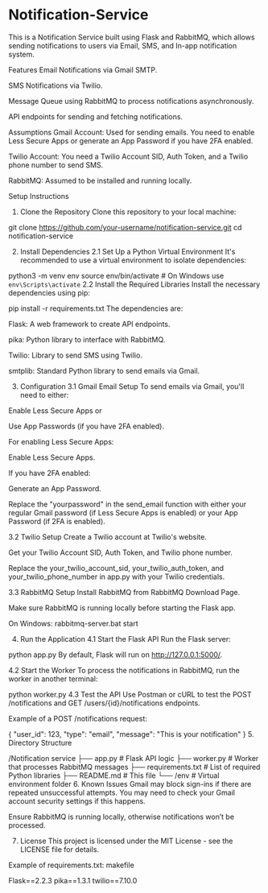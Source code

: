 # Notification-Service
This is a Notification Service built using Flask and RabbitMQ, which allows sending notifications to users via Email, SMS, and In-app notification system.

Features
Email Notifications via Gmail SMTP.

SMS Notifications via Twilio.

Message Queue using RabbitMQ to process notifications asynchronously.

API endpoints for sending and fetching notifications.

Assumptions
Gmail Account: Used for sending emails. You need to enable Less Secure Apps or generate an App Password if you have 2FA enabled.

Twilio Account: You need a Twilio Account SID, Auth Token, and a Twilio phone number to send SMS.

RabbitMQ: Assumed to be installed and running locally.

Setup Instructions
1. Clone the Repository
Clone this repository to your local machine:


git clone https://github.com/your-username/notification-service.git
cd notification-service

2. Install Dependencies
2.1 Set Up a Python Virtual Environment
It's recommended to use a virtual environment to isolate dependencies:

python3 -m venv env
source env/bin/activate  # On Windows use `env\Scripts\activate`
2.2 Install the Required Libraries
Install the necessary dependencies using pip:

pip install -r requirements.txt
The dependencies are:

Flask: A web framework to create API endpoints.

pika: Python library to interface with RabbitMQ.

Twilio: Library to send SMS using Twilio.

smtplib: Standard Python library to send emails via Gmail.

3. Configuration
3.1 Gmail Email Setup
To send emails via Gmail, you'll need to either:

Enable Less Secure Apps or

Use App Passwords (if you have 2FA enabled).

For enabling Less Secure Apps:

Enable Less Secure Apps.

If you have 2FA enabled:

Generate an App Password.

Replace the "yourpassword" in the send_email function with either your regular Gmail password (if Less Secure Apps is enabled) or your App Password (if 2FA is enabled).

3.2 Twilio Setup
Create a Twilio account at Twilio's website.

Get your Twilio Account SID, Auth Token, and Twilio phone number.

Replace the your_twilio_account_sid, your_twilio_auth_token, and your_twilio_phone_number in app.py with your Twilio credentials.

3.3 RabbitMQ Setup
Install RabbitMQ from RabbitMQ Download Page.

Make sure RabbitMQ is running locally before starting the Flask app.

On Windows: rabbitmq-server.bat start

4. Run the Application
4.1 Start the Flask API
Run the Flask server:

python app.py
By default, Flask will run on http://127.0.0.1:5000/.

4.2 Start the Worker
To process the notifications in RabbitMQ, run the worker in another terminal:

python worker.py
4.3 Test the API
Use Postman or cURL to test the POST /notifications and GET /users/{id}/notifications endpoints.

Example of a POST /notifications request:

{
  "user_id": 123,
  "type": "email",
  "message": "This is your notification"
}
5. Directory Structure

/Notification service
├── app.py                  # Flask API logic
├── worker.py               # Worker that processes RabbitMQ messages
├── requirements.txt        # List of required Python libraries
├── README.md               # This file
└── /env                    # Virtual environment folder
6. Known Issues
Gmail may block sign-ins if there are repeated unsuccessful attempts. You may need to check your Gmail account security settings if this happens.

Ensure RabbitMQ is running locally, otherwise notifications won’t be processed.

7. License
This project is licensed under the MIT License - see the LICENSE file for details.

Example of requirements.txt:
makefile

Flask==2.2.3
pika==1.3.1
twilio==7.10.0
